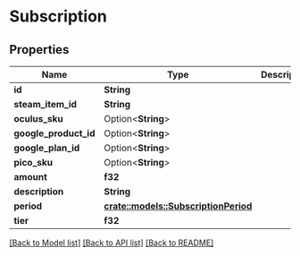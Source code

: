 # Subscription

## Properties

Name | Type | Description | Notes
------------ | ------------- | ------------- | -------------
**id** | **String** |  | 
**steam_item_id** | **String** |  | 
**oculus_sku** | Option<**String**> |  | [optional]
**google_product_id** | Option<**String**> |  | [optional]
**google_plan_id** | Option<**String**> |  | [optional]
**pico_sku** | Option<**String**> |  | [optional]
**amount** | **f32** |  | 
**description** | **String** |  | 
**period** | [**crate::models::SubscriptionPeriod**](SubscriptionPeriod.md) |  | 
**tier** | **f32** |  | 

[[Back to Model list]](../README.md#documentation-for-models) [[Back to API list]](../README.md#documentation-for-api-endpoints) [[Back to README]](../README.md)


